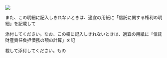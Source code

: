 ![](https://www.nta.go.jp/tmp/e1dddcaa-46ea-4e95-86bf-b7c5d8f03b1a/images/ebd61ed8820702eac4695f12df69431eff15f69d77bf4100bd328eaa89820ae1.jpg)

また、この明細に記入しきれないときは、適宜の用紙に「信託に関する権利の明細」を記載して

添付してください。なお、この欄に記入しきれないときは、適宜の用紙に「信託財産責任負担債務の額の計算」を記

載して添付してください。もの